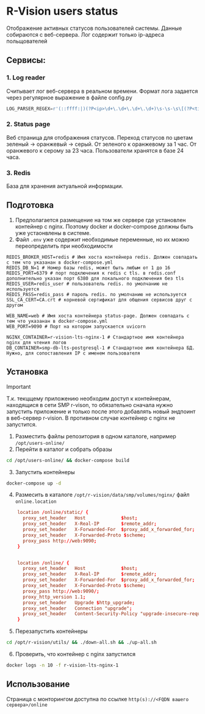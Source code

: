 # R-Vision users status

Отображение активных статусов пользователей системы.
Данные собираются с веб-сервера. Лог содержит только ip-адреса польщователей 

## Сервисы:

### 1. Log reader

Считывает лог веб-сервера в реальном времени. Формат лога задается через регулярное выражение в файле config.py

```python
LOG_PARSER_REGEX=r'(::ffff:|)(?P<ip>\d+\.\d+\.\d+\.\d+)\s-\s-\s\[(?P<time>[^\]]+)\]\s"(?P<method>.*?)\s(?P<path>.*?)\s(?P<protocol>.*?)"\s(?P<status>\d+)\s(?P<size>\d+)\s"(?P<referer>.*?)"\s"(?P<user_agent>.*?)"'
```
### 2. Status page

Веб страница для отображения статусов. 
Переход статусов по цветам зеленый -> оранжевый -> серый.
От зеленого к оранжевому за 1 час.
От оранжевого к серому за 23 часа.
Пользователи хранятся в базе 24 часа.

### 3. Redis

База для хранения актуальной информации.



## Подготовка
    
1. Предполагается размещение на том же сервере где установлен контейнер с nginx. Поэтому docker и docker-compose должны быть уже устаонвлены в системе.
2. Файл `.env` уже содержит необходимые переменные, но их можно переопределить при необходимости

```
REDIS_BROKER_HOST=redis # Имя хоста контейнера redis. Должен совпадать с тем что указанан в docker-compose.yml
REDIS_DB_N=1 # Номер базы redis, может быть любым от 1 до 16
REDIS_PORT=6379 # порт подключения к redis c tls. в redis.conf дополнительно указан порт 6380 для локального подключения без tls
REDIS_USER=redis_user # пользователь redis. по умолчанию не используется
REDIS_PASS=redis_pass # пароль redis. по умолчанию не используется
SSL_CA_CERT=CA.crt # корневой сертификат для общения сервисов друг с другом

WEB_NAME=web # Имя хоста контейнера status-page. Должен совпадать с тем что указанан в docker-compose.yml
WEB_PORT=9090 # Порт на котором запускается uvicorn

NGINX_CONTAINER=r-vision-lts-nginx-1 # Стандартное имя контейнера nginx для чтения логов
DB_CONTAINER=smp-db-lts-postgresql-1 # Стандартное имя контейнера БД. Нужно, для сопоставления IP c именем пользователя

```

## Установка

>[!IMPORTANT]
>Т.к. текцщему приложению необходим доступ к контейнерам, находящися в сети SMP r-vison, то обязательно сначала нужно запустить приложение и только после этого добавлять новый эндпоинт в веб-сервер r-vision.
>В противном случае контейнер с nginx не запустится.

1. Разместить файлы репозитория в одном каталоге, например `/opt/users-online/`
2. Перейти в каталог и собрать образы
```bash
cd /opt/users-online/ && docker-compose build
```
3. Запустить контейнеры
```bash
docker-compose up -d
```
4. Размесить в каталоге `/opt/r-vision/data/smp/volumes/nginx/` файл `online.location`
```conf
    location /online/static/ {
      proxy_set_header   Host             $host;
      proxy_set_header   X-Real-IP        $remote_addr;
      proxy_set_header   X-Forwarded-For  $proxy_add_x_forwarded_for;
      proxy_set_header   X-Forwarded-Proto $scheme;
      proxy_pass http://web:9090;
    }


    location /online/ {
      proxy_set_header   Host             $host;
      proxy_set_header   X-Real-IP        $remote_addr;
      proxy_set_header   X-Forwarded-For  $proxy_add_x_forwarded_for;
      proxy_set_header   X-Forwarded-Proto $scheme;
      proxy_pass http://web:9090/;
      proxy_http_version 1.1;
      proxy_set_header   Upgrade $http_upgrade;
      proxy_set_header   Connection "upgrade";
      proxy_set_header   Content-Security-Policy "upgrade-insecure-requests";
    }
```
5. Перезапустить контейнеры 
```bash
cd /opt/r-vision/utils/ && ./down-all.sh && ./up-all.sh
```
6. Проверить, что контейнер с nginx запустился 
```bash
docker logs -n 10 -f r-vision-lts-nginx-1
```

## Использование 

Страница с монторингом доступна по ссылке `http(s)://<FQDN вашего сервера>/online`